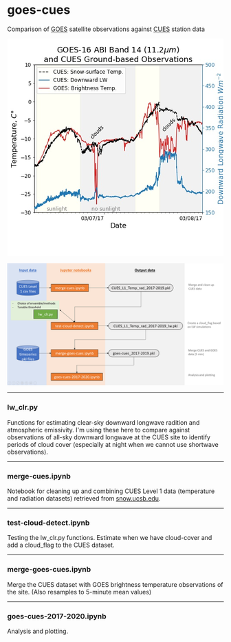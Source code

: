 # goes-cues

Comparison of [GOES](https://www.goes-r.gov/) satellite observations against [CUES](https://snow.ucsb.edu/) station data

![example plot](https://github.com/spestana/goes-cues/blob/master/goes-vs-cues.jpg "example plot")

![flowchart](https://github.com/spestana/goes-cues/blob/master/flowchart.png "goes-cues flowchart")

---

### lw_clr.py

Functions for estimating clear-sky downward longwave radition and atmospheric emissivity. I'm using these here to compare against observations of all-sky downward longwave at the CUES site to identify periods of cloud cover (especially at night when we cannot use shortwave observations).

---

### merge-cues.ipynb

Notebook for cleaning up and combining CUES Level 1 data (temperature and radiation datasets) retrieved from [snow.ucsb.edu](https://snow.ucsb.edu/index.php/query-db/).

---

### test-cloud-detect.ipynb

Testing the lw_clr.py functions. Estimate when we have cloud-cover and add a cloud_flag to the CUES dataset.

---

### merge-goes-cues.ipynb

Merge the CUES dataset with GOES brightness temperature observations of the site. (Also resamples to 5-minute mean values)

---

### goes-cues-2017-2020.ipynb

Analysis and plotting.